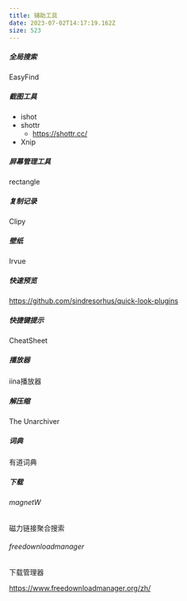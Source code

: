 ```yaml
---
title: 辅助工具
date: 2023-07-02T14:17:19.162Z
size: 523
---
```

##### 全局搜索

EasyFind

##### 截图工具

- ishot
- shottr
  - https://shottr.cc/
- Xnip

##### 屏幕管理工具

rectangle

##### 复制记录

Clipy

##### 壁纸

Irvue

##### 快速预览

https://github.com/sindresorhus/quick-look-plugins

##### 快捷键提示

CheatSheet

##### 播放器

iina播放器

##### 解压缩

The Unarchiver

##### 词典

有道词典

##### 下载

###### magnetW

磁力链接聚合搜索

###### freedownloadmanager

下载管理器

https://www.freedownloadmanager.org/zh/
